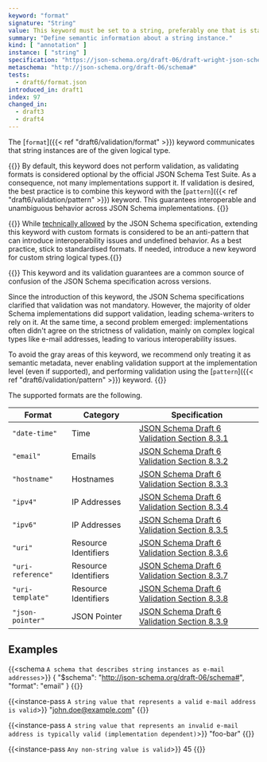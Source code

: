 ```yaml
---
keyword: "format"
signature: "String"
value: This keyword must be set to a string, preferably one that is standardized by JSON Schema to ensure interoperability
summary: "Define semantic information about a string instance."
kind: [ "annotation" ]
instance: [ "string" ]
specification: "https://json-schema.org/draft-06/draft-wright-json-schema-validation-01#rfc.section.8"
metaschema: "http://json-schema.org/draft-06/schema#"
tests:
  - draft6/format.json
introduced_in: draft1
index: 97
changed_in:
  - draft3
  - draft4
---
```



The [`format`]({{< ref "draft6/validation/format" >}}) keyword communicates
that string instances are of the given logical type.

{{<common-pitfall>}} By default, this keyword does not perform validation, as
validating formats is considered optional by the official JSON Schema Test
Suite. As a consequence, not many implementations support it. If validation is
desired, the best practice is to combine this keyword with the [`pattern`]({{< ref "draft6/validation/pattern" >}}) keyword. This guarantees interoperable
and unambiguous behavior across JSON Schema implementations.
{{</common-pitfall>}}

{{<best-practice>}} While [technically
allowed](https://json-schema.org/draft-06/draft-wright-json-schema-validation-01#rfc.section.8)
by the JSON Schema specification, extending this keyword with custom formats is
considered to be an anti-pattern that can introduce interoperability issues and
undefined behavior. As a best practice, stick to standardised formats. If
needed, introduce a new keyword for custom string logical
types.{{</best-practice>}}

{{<learning-more>}} This keyword and its validation guarantees are a common
source of confusion of the JSON Schema specification across versions.

Since the introduction of this keyword, the JSON Schema specifications
clarified that validation was not mandatory. However, the majority of older
Schema implementations did support validation, leading schema-writers to rely
on it. At the same time, a second problem emerged: implementations often didn't
agree on the strictness of validation, mainly on complex logical types like
e-mail addresses, leading to various interoperability issues.

To avoid the gray areas of this keyword, we recommend only treating it as
semantic metadata, never enabling validation support at the implementation
level (even if supported), and performing validation using the [`pattern`]({{<
ref "draft6/validation/pattern" >}}) keyword.  {{</learning-more>}}

The supported formats are the following.

| Format            | Category             | Specification |
|-------------------|----------------------|---------------|
| `"date-time"`     | Time                 | [JSON Schema Draft 6 Validation Section 8.3.1](https://json-schema.org/draft-06/draft-wright-json-schema-validation-01#rfc.section.8.3.1) |
| `"email"`         | Emails               | [JSON Schema Draft 6 Validation Section 8.3.2](https://json-schema.org/draft-06/draft-wright-json-schema-validation-01#rfc.section.8.3.2) |
| `"hostname"`      | Hostnames            | [JSON Schema Draft 6 Validation Section 8.3.3](https://json-schema.org/draft-06/draft-wright-json-schema-validation-01#rfc.section.8.3.3) |
| `"ipv4"`          | IP Addresses         | [JSON Schema Draft 6 Validation Section 8.3.4](https://json-schema.org/draft-06/draft-wright-json-schema-validation-01#rfc.section.8.3.4) |
| `"ipv6"`          | IP Addresses         | [JSON Schema Draft 6 Validation Section 8.3.5](https://json-schema.org/draft-06/draft-wright-json-schema-validation-01#rfc.section.8.3.5) |
| `"uri"`           | Resource Identifiers | [JSON Schema Draft 6 Validation Section 8.3.6](https://json-schema.org/draft-06/draft-wright-json-schema-validation-01#rfc.section.8.3.6) |
| `"uri-reference"` | Resource Identifiers | [JSON Schema Draft 6 Validation Section 8.3.7](https://json-schema.org/draft-06/draft-wright-json-schema-validation-01#rfc.section.8.3.7) |
| `"uri-template"`  | Resource Identifiers | [JSON Schema Draft 6 Validation Section 8.3.8](https://json-schema.org/draft-06/draft-wright-json-schema-validation-01#rfc.section.8.3.8) |
| `"json-pointer"`  | JSON Pointer         | [JSON Schema Draft 6 Validation Section 8.3.9](https://json-schema.org/draft-06/draft-wright-json-schema-validation-01#rfc.section.8.3.9) |

## Examples

{{<schema `A schema that describes string instances as e-mail addresses`>}}
{
  "$schema": "http://json-schema.org/draft-06/schema#",
  "format": "email"
}
{{</schema>}}

{{<instance-pass `A string value that represents a valid e-mail address is valid`>}}
"john.doe@example.com"
{{</instance-pass>}}

{{<instance-pass `A string value that represents an invalid e-mail address is typically valid (implementation dependent)`>}}
"foo-bar"
{{</instance-pass>}}

{{<instance-pass `Any non-string value is valid`>}}
45
{{</instance-pass>}}
